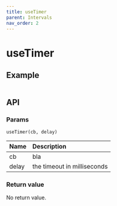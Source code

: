 ```yaml
---
title: useTimer
parent: Intervals
nav_order: 2
---
```


# useTimer

## Example

```javascript
```

## API

### Params

`useTimer(cb, delay)`

| Name             | Description                                                          |
|:-----------------|:---------------------------------------------------------------------|
| cb               | bla                          |
| delay            | the timeout in milliseconds

### Return value

No return value.
